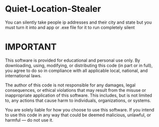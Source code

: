 # Quiet-Location-Stealer
You can silently take people ip addresses and their city and state but you must turn it into and app or .exe file for it to run completely silent
# IMPORTANT
This software is provided for educational and personal use only. By downloading, using, modifying, or distributing this code (in part or in full), you agree to do so in compliance with all applicable local, national, and international laws.

The author of this code is not responsible for any damages, legal consequences, or ethical violations that may result from the misuse or inappropriate application of this software. This includes, but is not limited to, any actions that cause harm to individuals, organizations, or systems.

You are solely liable for how you choose to use this software. If you intend to use this code in any way that could be deemed malicious, unlawful, or harmful — do not use it.
